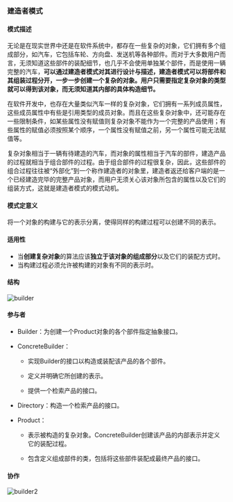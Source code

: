 ### 建造者模式

#### 模式描述

无论是在现实世界中还是在软件系统中，都存在一些复杂的对象，它们拥有多个组成部分，如汽车，它包括车轮、方向盘、发送机等各种部件。而对于大多数用户而言，无须知道这些部件的装配细节，也几乎不会使用单独某个部件，而是使用一辆完整的汽车，**可以通过建造者模式对其进行设计与描述，建造者模式可以将部件和其组装过程分开，一步一步创建一个复杂的对象。用户只需要指定复杂对象的类型就可以得到该对象，而无须知道其内部的具体构造细节。**

在软件开发中，也存在大量类似汽车一样的复杂对象，它们拥有一系列成员属性，这些成员属性中有些是引用类型的成员对象。而且在这些复杂对象中，还可能存在一些限制条件，如某些属性没有赋值则复杂对象不能作为一个完整的产品使用；有些属性的赋值必须按照某个顺序，一个属性没有赋值之前，另一个属性可能无法赋值等。

复杂对象相当于一辆有待建造的汽车，而对象的属性相当于汽车的部件，建造产品的过程就相当于组合部件的过程。由于组合部件的过程很复杂，因此，这些部件的组合过程往往被“外部化”到一个称作建造者的对象里，建造者返还给客户端的是一个已经建造完毕的完整产品对象，而用户无须关心该对象所包含的属性以及它们的组装方式，这就是建造者模式的模式动机。

#### 模式定意义

将一个对象的构建与它的表示分离，使得同样的构建过程可以创建不同的表示。

#### 适用性

* 当**创建复杂对象**的算法应该**独立于该对象的组成部分**以及它们的装配方式时。
* 当构建过程必须允许被构建的对象有不同的表示时。

#### 结构

![builder](/home/xiaohai/ColorHistory/design-patterns/assets/builder.png)

#### 参与者

* Builder：为创建一个Product对象的各个部件指定抽象接口。
* ConcreteBuilder：

  * 实现Builder的接口以构造或装配该产品的各个部件。

  * 定义并明确它所创建的表示。

  * 提供一个检索产品的接口。
* Directory：构造一个检索产品的接口。
* Product：
  * 表示被构造的复杂对象。ConcreteBuilder创建该产品的内部表示并定义它的装配过程。

  * 包含定义组成部件的类，包括将这些部件装配成最终产品的接口。

#### 协作

![builder2](/home/xiaohai/ColorHistory/design-patterns/assets/builder2.png)

